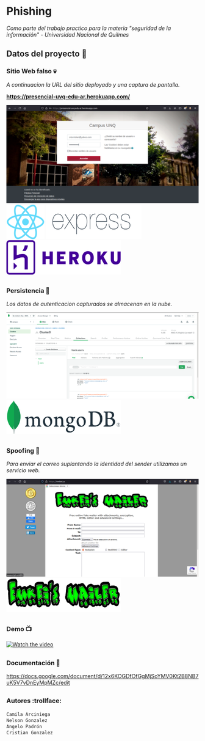 # Phishing

_Como parte del trabajo practico para la materia "seguridad de la información" - Universidad Nacional de Quilmes_

## Datos del proyecto :wrench:




### Sitio Web falso :skull:

_A continuacion la URL del sitio deployado y una captura de pantalla._

**https://presencial-uvq-edu-ar.herokuapp.com/**

![Screenshot](screenshot.png)
<img src="reactlogo.png" width="100" height="90">
<img src="expressjslogo.png" width="250" height="90">
<img src="herokulogo.png" width="300" height="90">



##
### Persistencia :floppy_disk:

_Los datos de autenticacion capturados se almacenan en la nube._

![Mongodb](mongoDB.png)
<img src="mongologo.png" width="300" height="90">



##
### Spoofing :incoming_envelope:

_Para enviar el correo suplantando la identidad del sender utilizamos un servicio web._

![fakeSender](fakeEmail.png)
<img src="emkeilogo.png" width="300" height="90">



##
### Demo :tv:

[![Watch the video](https://img.youtube.com/vi/pQmqGAL6ywk/maxresdefault.jpg)](https://youtu.be/pQmqGAL6ywk)



##
### Documentación :pencil:

https://docs.google.com/document/d/12x6KOGDfOfGgMjSoYMV0Kt2B8NB7uK5V7vDnEyMpMZc/edit


##
### Autores :trollface:

    Camila Arciniega
    Nelson Gonzalez
    Angelo Padrón
    Cristian Gonzalez

